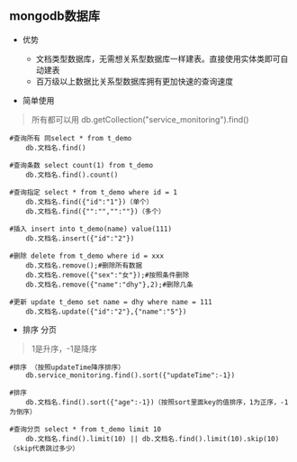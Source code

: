 ## mongodb数据库

- 优势
  - 文档类型数据库，无需想关系型数据库一样建表。直接使用实体类即可自动建表
  - 百万级以上数据比关系型数据库拥有更加快速的查询速度

- 简单使用

> 所有都可以用 db.getCollection("service_monitoring").find()

```mongodb
#查询所有 同select * from t_demo
	db.文档名.find()
	
#查询条数 select count(1) from t_demo
	db.文档名.find().count()
	
#查询指定 select * from t_demo where id = 1
	db.文档名.find({"id":"1"})（单个）
	db.文档名.find({"":"","":""})（多个）

#插入 insert into t_demo(name) value(111)
	db.文档名.insert({"id":"2"})
	
#删除 delete from t_demo where id = xxx
	db.文档名.remove();#删除所有数据
    db.文档名.remove({"sex":"女"});#按照条件删除
    db.文档名.remove({"name":"dhy"},2);#删除几条
    
#更新	update t_demo set name = dhy where name = 111
	db.文档名.update({"id":"2"},{"name":"5"})
```

- 排序 分页

> 1是升序，-1是降序

```mongo
#排序 （按照updateTime降序排序）
	db.service_monitoring.find().sort({"updateTime":-1})
	
#排序
	db.文档名.find().sort({"age":-1})（按照sort里面key的值排序，1为正序，-1为倒序）
	
#查询分页 select * from t_demo limit 10
	db.文档名.find().limit(10) || db.文档名.find().limit(10).skip(10)（skip代表跳过多少）
```





